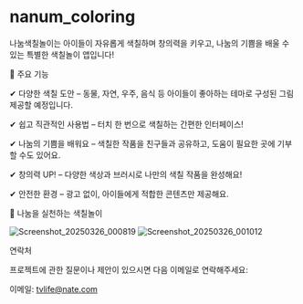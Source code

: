 # nanum_coloring

나눔색칠놀이는 아이들이 자유롭게 색칠하며 창의력을 키우고, 나눔의 기쁨을 배울 수 있는 특별한 색칠놀이 앱입니다!


🎨 주요 기능

✔ 다양한 색칠 도안 – 동물, 자연, 우주, 음식 등 아이들이 좋아하는 테마로 구성된 그림 제공할 예정입니다.

✔ 쉽고 직관적인 사용법 – 터치 한 번으로 색칠하는 간편한 인터페이스!

✔ 나눔의 기쁨을 배워요 – 색칠한 작품을 친구들과 공유하고, 도움이 필요한 곳에 기부할 수도 있어요.

✔ 창의력 UP! – 다양한 색상과 브러시로 나만의 색칠 작품을 완성해요!

✔ 안전한 환경 – 광고 없이, 아이들에게 적합한 콘텐츠만 제공해요.



💖 나눔을 실천하는 색칠놀이


![Screenshot_20250326_000819](https://github.com/user-attachments/assets/c96504a5-d2e9-499c-b624-796dbbba5772)
![Screenshot_20250326_001012](https://github.com/user-attachments/assets/11568c30-4dde-4a1f-a97f-117eaa70aeb9)





연락처

프로젝트에 관한 질문이나 제안이 있으시면 다음 이메일로 연락해주세요:

이메일: tvlife@nate.com
